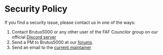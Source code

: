 # Security Policy

If you find a security issue, please contact us in one of the ways:
1) Contact Brutus5000 or any other user of the FAF Councilor group on our official [Discord server](https://discord.com/invite/hgvj6Af)
2) Send a PM to Brutus5000 at our [forums](https://forums.faforever.com).
3) Send an email to the [current maintainer](mailto:brutus5000@gmx.net)
